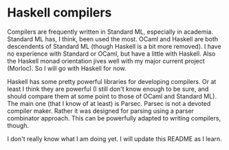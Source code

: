 # Haskell compilers

Compilers are frequently written in Standard ML, especially in academia.
Standard ML has, I think, been used the most. OCaml and Haskell are both
descendents of Standard ML (though Haskell is a bit more removed). I have no
experience with Standard or OCaml, but have a little with Haskell. Also the
Haskell monad orientation jives well with my major current project (Morloc). So
I will go with Haskell for now.

Haskell has some pretty powerful libraries for developing compilers. Or at
least I think they are powerful (I still don't know enough to be sure, and
should compare them at some point to those of OCaml and Standard ML). The main
one (that I know of at least) is Parsec. Parsec is not a devoted compiler
maker. Rather it was designed for parsing using a parser combinator approach.
This can be powerfully adapted to writing compilers, though.

I don't really know what I am doing yet. I will update this README as I learn.
